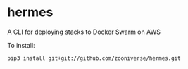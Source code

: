# hermes
A CLI for deploying stacks to Docker Swarm on AWS

To install:

```
pip3 install git+git://github.com/zooniverse/hermes.git
```
